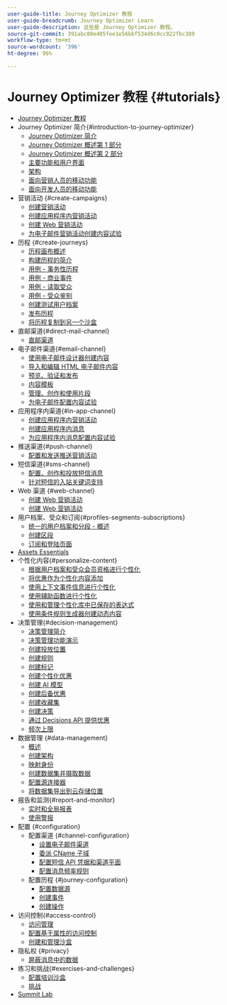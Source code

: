 ```yaml
---
user-guide-title: Journey Optimizer 教程
user-guide-breadcrumb: Journey Optimizer Learn
user-guide-description: 这些是 Journey Optimizer 教程。
source-git-commit: 391abc80e405fee1e56bbf534d6c0cc822fbc389
workflow-type: tm+mt
source-wordcount: '396'
ht-degree: 96%

---
```



# Journey Optimizer 教程 {#tutorials}

+ [Journey Optimizer 教程](/help/overview.md)
+ Journey Optimizer 简介{#introduction-to-journey-optimizer}
   + [Journey Optimizer 简介](/help/introduction/introduction.md)
   + [Journey Optimizer 概述第 1 部分](/help/introduction/journey-optimizer-overview-part-1.md)
   + [Journey Optimizer 概述第 2 部分](/help/introduction/journey-optimizer-overview-part-2.md)
   + [主要功能和用户界面](/help/introduction/key-capabilities-and-user-interface.md)
   + [架构](/help/introduction/architecture.md)
   + [面向营销人员的移动功能](/help/channels/mobile-capabilities.md)
   + [面向开发人员的移动功能](/help/channels/mobile-capabilities-for-developers.md)
+ 营销活动 {#create-campaigns}
   + [创建营销活动](/help/create-campaigns/create-a-campaign.md)
   + [创建应用程序内营销活动](/help/create-campaigns/in-app.md)
   + [创建 Web 营销活动](https://experienceleague.adobe.com/docs/journey-optimizer-learn/tutorials/web-channel/create-a-web-campaign.html?lang=zh-Hans)
   + [为电子邮件营销活动创建内容试验](/help/create-campaigns/content-experiments.md)
+ 历程 {#create-journeys}
   + [历程画布概述](/help/create-journeys/overview-over-the-journey-canvas.md)
   + [构建历程的简介](/help/create-journeys/introduction-to-building-a-journey.md)
   + [用例 - 事务性历程](/help/create-journeys/use-case-transactional-journey.md)
   + [用例 - 商业事件](/help/create-journeys/use-case-business-event.md)
   + [用例 - 读取受众](/help/create-journeys/use-case-read-audience.md)
   + [用例 - 受众鉴别](/help/create-journeys/use-case-audience-qualification.md)
   + [创建测试用户档案](/help/create-journeys/test-a-journey.md)
   + [发布历程](/help/create-journeys/publish-a-journey.md)
   + [将历程复制到另一个沙盒](/help/create-journeys/copy-a-journey.md)
+ 直邮渠道{#direct-mail-channel}
   + [直邮渠道](/help/channels/direct-mail.md)
+ 电子邮件渠道{#email-channel}
   + [使用电子邮件设计器创建内容](/help/channels/create-content-with-the-email-designer.md)
   + [导入和编辑 HTML 电子邮件内容](/help/channels/import-and-author-html-email-content.md)
   + [预览、验证和发布](/help/channels/preview-proof-and-publish.md)
   + [内容模板](/help/channels/content-templates.md)
   + [管理、创作和使用片段](/help/content-management/manage-author-use-fragments.md)
   + [为电子邮件配置内容试验](/help/experimentation/content-experiments-for-emails.md)
+ 应用程序内渠道{#in-app-channel}
   + [创建应用程序内营销活动](/help/channels/create-an-in-app-campaign.md)
   + [创建应用程序内消息](/help/channels/author-in-app-messages.md)
   + [为应用程序内消息配置内容试验](/help/experimentation/content-experiments-for-in-app-messages.md)
+ 推送渠道{#push-channel}
   + [配置和发送推送营销活动](/help/channels/create-a-push-campaign.md)
+ 短信渠道{#sms-channel}
   + [配置、创作和投放短信消息](/help/channels/author-sms-messages.md)
   + [针对短信的入站关键词支持](/help/channels/inbound-keyword-support-for-sms.md)
+ Web 渠道 {#web-channel}
   + [创建 Web 营销活动](/help/channels/create-a-web-campaign.md)
   + [创建 Web 营销活动](/help/channels/author-a-web-campaign.md)
+ 用户档案、受众和订阅{#profiles-segments-subscriptions}
   + [统一的用户档案和分段 - 概述](/help/set-up-resources/unified-profile-and-segmentation-overview.md)
   + [创建区段](/help/set-up-resources/create-segments.md)
   + [订阅和登陆页面](/help/subscriptions-and-landing-pages.md)
+ [Assets Essentials](/help/assets-essentials-overview.md)
+ 个性化内容{#personalize-content}
   + [根据用户档案和受众会员资格进行个性化](/help/personalize-content/profile-and-audience-membership-based-personalization.md)
   + [将优惠作为个性化内容添加](/help/personalize-content/add-offer-decisioning-to-messages.md)
   + [使用上下文事件信息进行个性化](/help/personalize-content/use-contextual-event-information-for-personalization.md)
   + [使用辅助函数进行个性化](/help/personalize-content/use-helper-functions-for-personalization.md)
   + [使用和管理个性化库中已保存的表达式](/help/personalize-content/use-and-manage-saved-expressions-in-personalization-library.md)
   + [使用条件规则生成器创建动态内容](/help/personalize-content/create-dynamic-content.md)
+ 决策管理{#decision-management}
   + [决策管理简介](/help/decision-management/introduction-to-decision-management.md)
   + [决策管理功能演示](/help/decision-management/demo-of-decision-management-capabilities.md)
   + [创建投放位置](/help/decision-management/create-placements.md)
   + [创建规则](/help/decision-management/create-rules.md)
   + [创建标记](/help/decision-management/create-tags.md)
   + [创建个性化优惠](/help/decision-management/create-personalized-offers.md)
   + [创建 AI 模型](/help/decision-management/create-ai-models.md)
   + [创建后备优惠](/help/decision-management/create-fallback-offers.md)
   + [创建收藏集](/help/decision-management/create-collections.md)
   + [创建决策](/help/decision-management/create-decisions.md)
   + [通过 Decisions API 提供优惠](/help/decision-management/deliver-offers-with-the-decisions-api.md)
   + [频次上限](/help/decision-management/frequency-capping.md)
+ 数据管理 {#data-management}
   + [概述](/help/set-up-data/set-up-data-overview.md)
   + [创建架构](/help/set-up-data/create-schema.md)
   + [映射身份](/help/set-up-data/map-identities.md)
   + [创建数据集并摄取数据](/help/set-up-data/create-datasets-and-ingest-data.md)
   + [配置源连接器](/help/set-up-data/configure-source-connectors.md)
   + [将数据集导出到云存储位置](/help/set-up-data/export-datasets.md)
+ 报告和监测{#report-and-monitor}
   + [实时和全局报表](/help/report-and-monitor/live-and-global-reports.md)
   + [使用警报](/help/administration/alerts.md)
+ 配置 {#configuration}
   + 配置渠道 {#channel-configuration}
      + [设置电子邮件渠道](/help/set-up-channels/set-up-email-channel.md)
      + [委派 CName 子域](/help/set-up-channels/delegate-cname-subdomains.md)
      + [配置短信 API 凭据和渠道平面](/help/set-up-channels/set-up-sms-channel.md)
      + [配置消息频率规则](/help/administration/configure-frequency-rules.md)
   + 配置历程 {#journey-configuration}
      + [配置数据源](/help/set-up-journeys/configure-data-sources.md)
      + [创建事件](/help/set-up-journeys/create-events.md)
      + [创建操作](/help/set-up-journeys/create-actions.md)
+ 访问控制{#access-control}
   + [访问管理](/help/set-up-access/access-management.md)
   + [配置基于属性的访问控制](https://experienceleague.adobe.com/docs/platform-learn/tutorials/admin/configure-attribute-based-access-control.html?lang=zh-Hans)
   + [创建和管理沙盒](/help/set-up-access/create-and-manage-sandboxes.md)
+ 隐私权 {#privacy}
   + [屏蔽消息中的数据](/help/privacy/mask-data-in-messages.md)
+ 练习和挑战{#exercises-and-challenges}
   + [配置培训沙盒](https://experienceleague.adobe.com/docs/journey-optimizer-learn/configure-a-training-sandbox/introduction-and-prerequisites.html?lang=zh-Hans)
   + [挑战](https://experienceleague.adobe.com/docs/journey-optimizer-learn/challenges/introduction-and-prerequisites.html?lang=zh-Hans)
+ [Summit Lab](/help/summit-lab-731/l731-assets.md)
